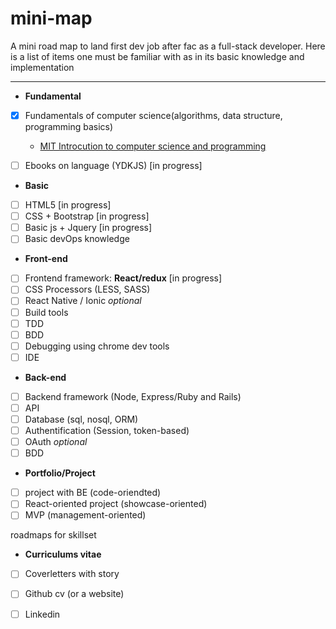 # mini-map
A mini road map to land first dev job after fac as a full-stack developer.
Here is a list of items one must be familiar with as in its basic knowledge and implementation

---

+ **Fundamental**

- [x] Fundamentals of computer science(algorithms, data structure, programming basics)
  + [MIT Introcution to computer science and programming](https://courses.edx.org/courses/course-v1:MITx+6.00.1x+2T2017_2/course/#block-v1:MITx+6.00.1x+2T2017_2+type@chapter+block@f0a19f0a8c2d49f3aa78ef3823845271)
- [ ] Ebooks on language (YDKJS) [in progress] 
 

+ **Basic**

- [ ]  HTML5 [in progress]
- [ ]  CSS + Bootstrap [in progress]
- [ ]  Basic js + Jquery [in progress]
- [ ]  Basic devOps knowledge

+ **Front-end**

- [ ] Frontend framework: **React/redux** [in progress]
- [ ] CSS Processors (LESS, SASS) 
- [ ] React Native / Ionic *optional*
- [ ] Build tools
- [ ] TDD
- [ ] BDD
- [ ] Debugging using chrome dev tools
- [ ] IDE

+ **Back-end**

- [ ] Backend framework (Node, Express/Ruby and Rails)
- [ ] API
- [ ] Database (sql, nosql, ORM)
- [ ] Authentification (Session, token-based)
- [ ] OAuth *optional*
- [ ] BDD

+ **Portfolio/Project**
- [ ] project with BE (code-oriendted)
- [ ] React-oriented project (showcase-oriented)
- [ ] MVP (management-oriented) 

roadmaps for skillset 

+ **Curriculums vitae**
- [ ] Coverletters with story 
- [ ] Github cv (or a website)
- [ ] Linkedin 

